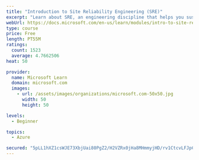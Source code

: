 ```yaml
---
title: "Introduction to Site Reliability Engineering (SRE)"
excerpt: "Learn about SRE, an engineering discipline that helps you sustainably achieve the appropriate level of reliability in your systems, services, and products."
webUrl: https://docs.microsoft.com/en-us/learn/modules/intro-to-site-reliability-engineering/
type: course
price: Free
length: PT55M
ratings:
  count: 1523
  average: 4.7662506
heat: 50

provider:
  name: Microsoft Learn
  domain: microsoft.com
  images:
    - url: /assets/images/organizations/microsoft.com-50x50.jpg
      width: 50
      height: 50

levels:
  - Beginner

topics:
  - Azure

secured: "5pLL1hXZ1csWJE73XbjUai80PgZ2/H2VZRx0jHa8MHmmyjHD/rv1CtcvLFJpCV5X7oBRe38k0xCaIi2KG3bDdaR1Fdhdwo9agCddhhJUU+GiU9EdR3D2FcmdIDN/tj8BP0KMjHvHGdG+MK2Wh1XWGcmqbOId3qh1fjwvWxirD+qZYAaL7Rjopnp3c0xbAZ/Fm4h2+spmnoYOE2HuJ0U3o7OFheMtvp9l3xvgmuiil2lthnRrOeHttDSmrZdHrjh6e6bJWUTg4LdOlpC6F2SgJldFbZQO5OYj7LEZ0zKcbqn9Uaa6TZExzuX0BSS/5e/7YkSj18xdJ3axYAtMlpiq7JEulI6nnYwbd1wqUwi2mR2Zve9SgfS31fPMgs31RglnD8eskLzYgYgBloiJYAZh4CnO757i2sOCu4mxw7NeF4U=;Agku+ZxLdG1yv2H2jsfgmA=="
---
```


